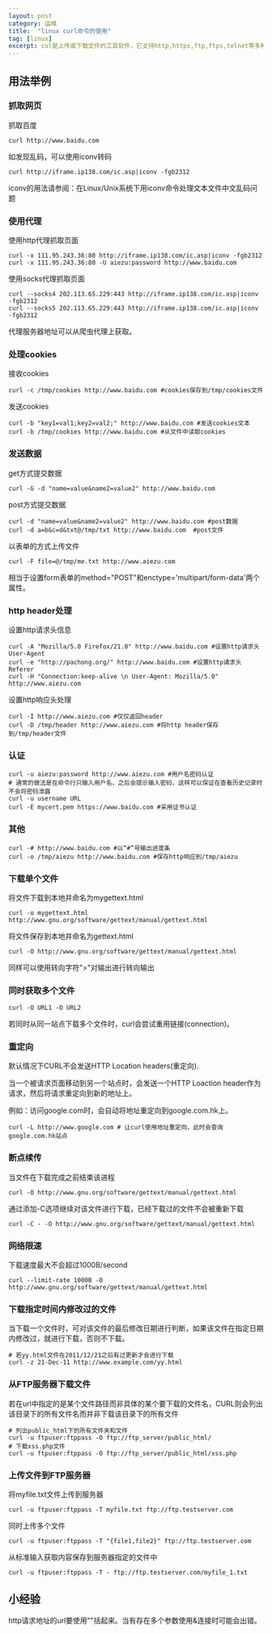 ```yaml
---
layout: post
category: 运维
title:  "linux curl命令的使用"
tag: [linux]
excerpt: cul是上传或下载文件的工具软件，它支持http,https,ftp,ftps,telnet等多种协议，常被用来抓取网页和监控Web服务器状态。
---
```


## 用法举例

### 抓取网页

抓取百度

```shell
curl http://www.baidu.com
```

如发现乱码，可以使用iconv转码

```shell
curl http://iframe.ip138.com/ic.asp|iconv -fgb2312
```

iconv的用法请参阅：在Linux/Unix系统下用iconv命令处理文本文件中文乱码问题

### 使用代理

使用http代理抓取页面

```shell
curl -x 111.95.243.36:80 http://iframe.ip138.com/ic.asp|iconv -fgb2312
curl -x 111.95.243.36:80 -U aiezu:password http://www.baidu.com
```

使用socks代理抓取页面

```shell
curl --socks4 202.113.65.229:443 http://iframe.ip138.com/ic.asp|iconv -fgb2312
curl --socks5 202.113.65.229:443 http://iframe.ip138.com/ic.asp|iconv -fgb2312
```

代理服务器地址可以从爬虫代理上获取。

### 处理cookies

接收cookies

```shell
curl -c /tmp/cookies http://www.baidu.com #cookies保存到/tmp/cookies文件
```

发送cookies

```shell
curl -b "key1=val1;key2=val2;" http://www.baidu.com #发送cookies文本
curl -b /tmp/cookies http://www.baidu.com #从文件中读取cookies
```

### 发送数据

get方式提交数据

```shell
curl -G -d "name=value&name2=value2" http://www.baidu.com
```

post方式提交数据

```shell
curl -d "name=value&name2=value2" http://www.baidu.com #post数据
curl -d a=b&c=d&txt@/tmp/txt http://www.baidu.com  #post文件
```

以表单的方式上传文件

```shell
curl -F file=@/tmp/me.txt http://www.aiezu.com
```

相当于设置form表单的method="POST"和enctype='multipart/form-data'两个属性。

### http header处理

设置http请求头信息

```shell
curl -A "Mozilla/5.0 Firefox/21.0" http://www.baidu.com #设置http请求头User-Agent
curl -e "http://pachong.org/" http://www.baidu.com #设置http请求头Referer
curl -H "Connection:keep-alive \n User-Agent: Mozilla/5.0" http://www.aiezu.com
```

设置http响应头处理

```shell
curl -I http://www.aiezu.com #仅仅返回header
curl -D /tmp/header http://www.aiezu.com #将http header保存到/tmp/header文件
```

### 认证

```shell
curl -u aiezu:password http://www.aiezu.com #用户名密码认证
# 通常的做法是在命令行只输入用户名，之后会提示输入密码，这样可以保证在查看历史记录时不会将密码泄露
curl -u username URL
curl -E mycert.pem https://www.baidu.com #采用证书认证
```

### 其他

```shell
curl -# http://www.baidu.com #以“#”号输出进度条
curl -o /tmp/aiezu http://www.baidu.com #保存http响应到/tmp/aiezu
```

### 下载单个文件

将文件下载到本地并命名为mygettext.html

```shell
curl -o mygettext.html http://www.gnu.org/software/gettext/manual/gettext.html
```

将文件保存到本地并命名为gettext.html

```shell
curl -O http://www.gnu.org/software/gettext/manual/gettext.html
```

同样可以使用转向字符">"对输出进行转向输出

### 同时获取多个文件

```shell
curl -O URL1 -O URL2
```

若同时从同一站点下载多个文件时，curl会尝试重用链接(connection)。

### 重定向

默认情况下CURL不会发送HTTP Location headers(重定向).

当一个被请求页面移动到另一个站点时，会发送一个HTTP Loaction header作为请求，然后将请求重定向到新的地址上。

例如：访问google.com时，会自动将地址重定向到google.com.hk上。

```shell
curl -L http://www.google.com # 让curl使用地址重定向，此时会查询google.com.hk站点
```

### 断点续传

当文件在下载完成之前结束该进程

```shell
curl -O http://www.gnu.org/software/gettext/manual/gettext.html
```

通过添加-C选项继续对该文件进行下载，已经下载过的文件不会被重新下载

```shell
curl -C - -O http://www.gnu.org/software/gettext/manual/gettext.html
```

### 网络限速

下载速度最大不会超过1000B/second

```shell
curl --limit-rate 1000B -O http://www.gnu.org/software/gettext/manual/gettext.html
```

### 下载指定时间内修改过的文件

当下载一个文件时，可对该文件的最后修改日期进行判断，如果该文件在指定日期内修改过，就进行下载，否则不下载。

```shell
# 若yy.html文件在2011/12/21之后有过更新才会进行下载
curl -z 21-Dec-11 http://www.example.com/yy.html
```

### 从FTP服务器下载文件

若在url中指定的是某个文件路径而非具体的某个要下载的文件名，CURL则会列出该目录下的所有文件名而并非下载该目录下的所有文件

```shell
# 列出public_html下的所有文件夹和文件
curl -u ftpuser:ftppass -O ftp://ftp_server/public_html/
# 下载xss.php文件
curl -u ftpuser:ftppass -O ftp://ftp_server/public_html/xss.php
```

### 上传文件到FTP服务器

将myfile.txt文件上传到服务器

```shell
curl -u ftpuser:ftppass -T myfile.txt ftp://ftp.testserver.com
```

同时上传多个文件

```shell
curl -u ftpuser:ftppass -T "{file1,file2}" ftp://ftp.testserver.com
```

从标准输入获取内容保存到服务器指定的文件中

```shell
curl -u ftpuser:ftppass -T - ftp://ftp.testserver.com/myfile_1.txt
```

## 小经验

http请求地址的url要使用""括起来。当有存在多个参数使用&连接时可能会出错。
